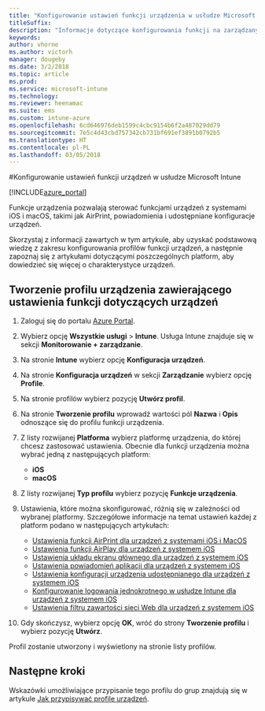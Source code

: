 ```yaml
---
title: "Konfigurowanie ustawień funkcji urządzenia w usłudze Microsoft Intune"
titleSuffix: 
description: "Informacje dotyczące konfigurowania funkcji na zarządzanych urządzeniach przy użyciu usługi Microsoft Intune."
keywords: 
author: vhorne
ms.author: victorh
manager: dougeby
ms.date: 3/2/2018
ms.topic: article
ms.prod: 
ms.service: microsoft-intune
ms.technology: 
ms.reviewer: heenamac
ms.suite: ems
ms.custom: intune-azure
ms.openlocfilehash: 6cd646976deb1599c4cbc9154b6f2a487029dd79
ms.sourcegitcommit: 7e5c4d43cbd757342cb731bf691ef3891b0792b5
ms.translationtype: HT
ms.contentlocale: pl-PL
ms.lasthandoff: 03/05/2018
---
```

#<a name="configure-device-feature-settings-in-microsoft-intune"></a>Konfigurowanie ustawień funkcji urządzeń w usłudze Microsoft Intune

[!INCLUDE[azure_portal](./includes/azure_portal.md)]

Funkcje urządzenia pozwalają sterować funkcjami urządzeń z systemami iOS i macOS, takimi jak AirPrint, powiadomienia i udostępniane konfiguracje urządzeń.

Skorzystaj z informacji zawartych w tym artykule, aby uzyskać podstawową wiedzę z zakresu konfigurowania profilów funkcji urządzeń, a następnie zapoznaj się z artykułami dotyczącymi poszczególnych platform, aby dowiedzieć się więcej o charakterystyce urządzeń.

## <a name="create-a-device-profile-containing-device-feature-settings"></a>Tworzenie profilu urządzenia zawierającego ustawienia funkcji dotyczących urządzeń

1. Zaloguj się do portalu [Azure Portal](https://portal.azure.com).
2. Wybierz opcję **Wszystkie usługi** > **Intune**. Usługa Intune znajduje się w sekcji **Monitorowanie + zarządzanie**.
3. Na stronie **Intune** wybierz opcję **Konfiguracja urządzeń**.
2. Na stronie **Konfiguracja urządzeń** w sekcji **Zarządzanie** wybierz opcję **Profile**.
3. Na stronie profilów wybierz pozycję **Utwórz profil**.
4. Na stronie **Tworzenie profilu** wprowadź wartości pól **Nazwa** i **Opis** odnoszące się do profilu funkcji urządzenia.
5. Z listy rozwijanej **Platforma** wybierz platformę urządzenia, do której chcesz zastosować ustawienia. Obecnie dla funkcji urządzenia można wybrać jedną z następujących platform:
    - **iOS**
    - **macOS**
6. Z listy rozwijanej **Typ profilu** wybierz pozycję **Funkcje urządzenia**. 
7. Ustawienia, które można skonfigurować, różnią się w zależności od wybranej platformy. Szczegółowe informacje na temat ustawień każdej z platform podano w następujących artykułach:
    - [Ustawienia funkcji AirPrint dla urządzeń z systemami iOS i MacOS](air-print-settings-ios-macos.md)
    - [Ustawienia funkcji AirPlay dla urządzeń z systemem iOS](airplay-settings-ios.md)
    - [Ustawienia układu ekranu głównego dla urządzeń z systemem iOS](home-screen-settings-ios.md)
    - [Ustawienia powiadomień aplikacji dla urządzeń z systemem iOS](app-notification-settings-ios.md)
    - [Ustawienia konfiguracji urządzenia udostępnianego dla urządzeń z systemem iOS](shared-device-settings-ios.md)
    - [Konfigurowanie logowania jednokrotnego w usłudze Intune dla urządzeń z systemem iOS](sso-ios.md)
    - [Ustawienia filtru zawartości sieci Web dla urządzeń z systemem iOS](web-content-filter-settings-ios.md)

8. Gdy skończysz, wybierz opcję **OK**, wróć do strony **Tworzenie profilu** i wybierz pozycję **Utwórz**.

Profil zostanie utworzony i wyświetlony na stronie listy profilów.
## <a name="next-steps"></a>Następne kroki

Wskazówki umożliwiające przypisanie tego profilu do grup znajdują się w artykule [Jak przypisywać profile urządzeń](device-profile-assign.md).



